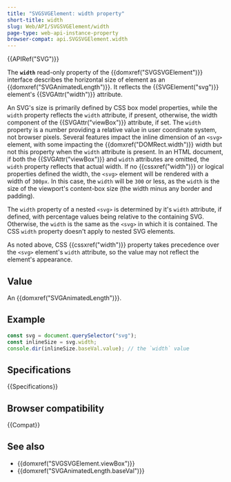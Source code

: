 ```yaml
---
title: "SVGSVGElement: width property"
short-title: width
slug: Web/API/SVGSVGElement/width
page-type: web-api-instance-property
browser-compat: api.SVGSVGElement.width
---
```


{{APIRef("SVG")}}

The **`width`** read-only property of the {{domxref("SVGSVGElement")}} interface describes the horizontal size of element as an {{domxref("SVGAnimatedLength")}}. It reflects the {{SVGElement("svg")}} element's {{SVGAttr("width")}} attribute.

An SVG's size is primarily defined by CSS box model properties, while the `width` property reflects the `width` attribute, if present, otherwise, the width component of the {{SVGAttr("viewBox")}} attribute, if set. The `width` property is a number providing a relative value in user coordinate system, not browser pixels. Several features impact the inline dimension of an `<svg>` element, with some impacting the {{domxref("DOMRect.width")}} width but not this property when the `width` attribute is present. In an HTML document, if both the {{SVGAttr("viewBox")}} and `width` attributes are omitted, the `width` property reflects that actual width. If no {{cssxref("width")}} or logical properties defined the width, the `<svg>` element will be rendered with a width of `300px`. In this case, the `width` will be `300` or less, as the `width` is the size of the viewport's content-box size (the width minus any border and padding).

The `width` property of a nested `<svg>` is determined by it's `width` attribute, if defined, with percentage values being relative to the containing SVG. Otherwise, the `width` is the same as the `<svg>` in which it is contained. The CSS `width` property doesn't apply to nested SVG elements.

As noted above, CSS {{cssxref("width")}} property takes precedence over the `<svg>` element's `width` attribute, so the value may not reflect the element's appearance.

## Value

An {{domxref("SVGAnimatedLength")}}.

## Example

```js
const svg = document.querySelector("svg");
const inlineSize = svg.width;
console.dir(inlineSize.baseVal.value); // the `width` value
```

## Specifications

{{Specifications}}

## Browser compatibility

{{Compat}}

## See also

- {{domxref("SVGSVGElement.viewBox")}}
- {{domxref("SVGAnimatedLength.baseVal")}}
